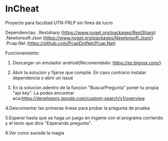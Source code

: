 # InCheat
Proyecto para facultad UTN-FRLP sin fines de lucro

Dependencias:
.Restsharp (https://www.nuget.org/packages/RestSharp)
.Newtonsoft.Json (https://www.nuget.org/packages/Newtonsoft.Json/)
.Pcap.Net (https://github.com/PcapDotNet/Pcap.Net)

Funcionamiento:
1. Descargar un emulador android(Recomendado: https://es.bignox.com/)

2. Abrir la solucion y fijarse que compile. En caso contrario instalar dependencia o abrir un issue

3. En la solucion adentro de la funcion "BuscarPregunta" poner tu propia "api key". 
   La podes encontrar aca:https://developers.google.com/custom-search/v1/overview

4.Descomentar las primeras lineas para probar la pregunta de prueba

5.Esperar hasta que se haga un juego en ingame con el programa corriendo y el texto que dice "Esperando pregunta".

6.Ver como sucede la magia
